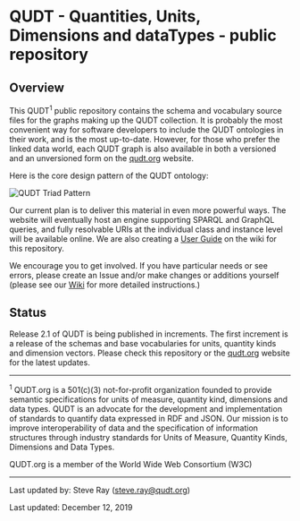 QUDT - Quantities, Units, Dimensions and dataTypes - public repository
======================================================================

Overview
--------

This QUDT<sup>1</sup> public repository contains the schema and vocabulary source files for the graphs making up the QUDT collection. It is probably the most convenient way for software developers to include the QUDT ontologies in their work, and is the most up-to-date. However, for those who prefer the linked data world, each QUDT graph is also available in both a versioned and an unversioned form on the <a href="http://qudt.org">qudt.org</a> website.


Here is the core design pattern of the QUDT ontology:

![QUDT Triad Pattern](https://github.com/qudt/qudt-public-repo/wiki/Quantity_Triad_Pattern.png)

Our current plan is to deliver this material in even more powerful ways. The website will eventually host an engine supporting SPARQL and GraphQL queries, and fully resolvable URIs at the individual class and instance level will be available online. We are also creating a <a href="https://github.com/qudt/qudt-public-repo/wiki/User-Guide-for-QUDT"> User Guide</a> on the wiki for this repository.

We encourage you to get involved. If you have particular needs or see errors, please create an Issue and/or make changes or additions yourself (please see our <a href="https://github.com/qudt/qudt-public-repo/wiki">   Wiki</a> for more detailed instructions.)

Status
------

Release 2.1 of QUDT is being published in increments. The first increment is a release of the schemas and base vocabularies for units, quantity kinds and dimension vectors. Please check this repository or the <a href="http://qudt.org">qudt.org</a> website for the latest updates.





<hr/>
<p style="font-size=xx-small;"><sup>1</sup> QUDT.org is a 501(c)(3) not-for-profit organization founded to provide semantic specifications for units of measure, quantity kind, dimensions and data types.   QUDT is an advocate for the development and implementation of standards to quantify data expressed in RDF and JSON.   Our mission is to improve interoperability of data and the specification of information structures through industry standards for Units of Measure, Quantity Kinds, Dimensions and Data Types.

QUDT.org is a member of the World Wide Web Consortium (W3C)



<hr/>


Last updated by: Steve Ray (steve.ray@qudt.org)

Last updated: December 12, 2019
